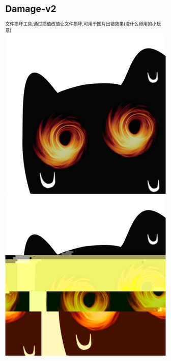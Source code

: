 # Damage-v2
文件损坏工具,通过插值改值让文件损坏,可用于图片出错效果(没什么卵用的小玩意)
![Alt text](image/Oldpicture.png)
![Alt text](image/Newpicture.png)
